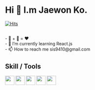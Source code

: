 # Hi 👋 I.m Jaewon Ko.</br>
[![Hits](https://hits.seeyoufarm.com/api/count/incr/badge.svg?url=https%3A%2F%2Fgithub.com%2Flets-gojae&count_bg=%2346523E&title_bg=%232E8678&icon=react.svg&icon_color=%2361FDB9&title=Lets_Gojae&edge_flat=false)](https://hits.seeyoufarm.com)


</br>
- 🥩 + 🍺 = ❤️ </br>
- 🌱 I’m currently learning React.js </br>
- 📫 How to reach me sis9410@gmail.com </br>

## Skill / Tools

<img src="https://user-images.githubusercontent.com/13250888/53627364-a16d0100-3c4b-11e9-84e2-a8c2f7311695.png" width="30px" height="30px"> <img src="https://user-images.githubusercontent.com/13250888/62798586-90d58680-bb19-11e9-9a82-9762725abede.png" width="30px" height="30px">
<img src="https://camo.githubusercontent.com/b2e5188fd861a0ebfe793b413a8e9b818d57abee/68747470733a2f2f64657669636f6e732e6769746875622e696f2f64657669636f6e2f64657669636f6e2e6769742f69636f6e732f736173732f736173732d6f726967696e616c2e737667" width="30px" height="30px">
<img src="https://camo.githubusercontent.com/5712bffd0347cc2744de599dc54473dc1ebbfe82/68747470733a2f2f64657669636f6e732e6769746875622e696f2f64657669636f6e2f64657669636f6e2e6769742f69636f6e732f637373332f637373332d6f726967696e616c2d776f72646d61726b2e737667" width="30px" height="30px">
<img src="https://camo.githubusercontent.com/9599dc988280bea2ca5c44c4796f13494f9ff3f7/68747470733a2f2f64657669636f6e732e6769746875622e696f2f64657669636f6e2f64657669636f6e2e6769742f69636f6e732f68746d6c352f68746d6c352d6f726967696e616c2d776f72646d61726b2e737667" width="30px" height="30px">
